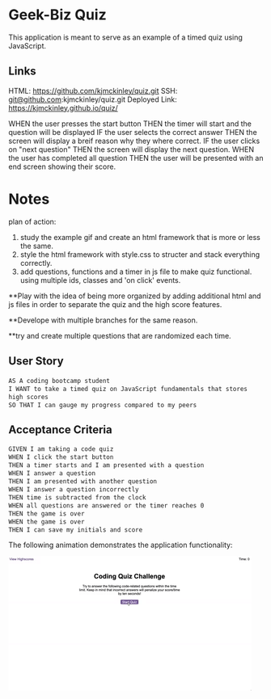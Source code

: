 # Geek-Biz Quiz
This application is meant to serve as an example of a timed quiz using JavaScript.

## Links
HTML: https://github.com/kjmckinley/quiz.git
SSH: git@github.com:kjmckinley/quiz.git
Deployed Link: https://kjmckinley.github.io/quiz/

WHEN the user presses the start button
THEN the timer will start and the question will be displayed
IF the user selects the correct answer
THEN the screen will display a breif reason why they where correct.
IF the user clicks on "next question"
THEN the screen will display the next question.
WHEN the user has completed all question
THEN the user will be presented with an end screen showing their score.


# Notes
plan of action:

1. study the example gif and create an html framework that is more or less the same.
2. style the html framework with style.css to structer and stack everything correctly.
3. add questions, functions and a timer in js file to make quiz functional. using multiple ids, classes and 'on click' events.

**Play with the idea of being more organized by adding additional html and js files in order to separate the quiz and the high score features.

**Develope with multiple branches for the same reason.

**try and create multiple questions that are randomized each time. 


## User Story

```
AS A coding bootcamp student
I WANT to take a timed quiz on JavaScript fundamentals that stores high scores
SO THAT I can gauge my progress compared to my peers
```

## Acceptance Criteria

```
GIVEN I am taking a code quiz
WHEN I click the start button
THEN a timer starts and I am presented with a question
WHEN I answer a question
THEN I am presented with another question
WHEN I answer a question incorrectly
THEN time is subtracted from the clock
WHEN all questions are answered or the timer reaches 0
THEN the game is over
WHEN the game is over
THEN I can save my initials and score
```

The following animation demonstrates the application functionality:

![code quiz](./Assets/04-web-apis-homework-demo.gif)
